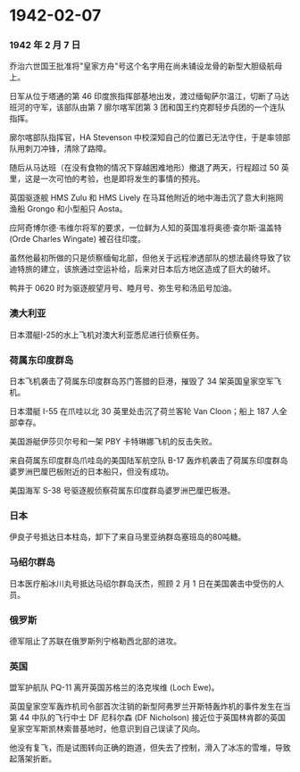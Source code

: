 # 1942-02-07

### 1942 年 2 月 7 日

乔治六世国王批准将"皇家方舟"号这个名字用在尚未铺设龙骨的新型大胆级航母上。

日军从位于塔通的第 46
印度旅指挥部基地出发，渡过缅甸萨尔温江，切断了马达班河的守军，该部队由第
7 廓尔喀军团第 3 团和国王约克郡轻步兵团的一个连队指挥。

廓尔喀部队指挥官，HA Stevenson
中校深知自己的位置已无法守住，于是率领部队用刺刀冲锋，清除了路障。

随后从马达班（在没有食物的情况下穿越困难地形）撤退了两天，行程超过 50
英里，这是一次可怕的考验，也是即将发生的事情的预兆。

英国驱逐舰 HMS Zulu 和 HMS Lively
在马耳他附近的地中海击沉了意大利拖网渔船 Grongo 和小型船只 Aosta。

应阿奇博尔德·韦维尔将军的要求，一位鲜为人知的英国准将奥德·查尔斯·温盖特
(Orde Charles Wingate) 被召往印度。

虽然他最初所做的只是侦察缅甸北部，但他关于远程渗透部队的想法最终导致了钦迪特旅的建立，该旅通过空运补给，后来对日本后方地区造成了巨大的破坏。

鸭井于 0620 时为驱逐舰望月号、睦月号、弥生号和汤凪号加油。

### 澳大利亚

日本潜艇I-25的水上飞机对澳大利亚悉尼进行侦察任务。

### 荷属东印度群岛

日本飞机袭击了荷属东印度群岛苏门答腊的巨港，摧毁了 34
架英国皇家空军飞机。

日本潜艇 I-55 在爪哇以北 30 英里处击沉了荷兰客轮 Van Cloon；船上 187
人全部幸存。

美国游艇伊莎贝尔号和一架 PBY 卡特琳娜飞机的反击失败。

来自荷属东印度群岛爪哇岛的美国陆军航空队 B-17
轰炸机袭击了荷属东印度群岛婆罗洲巴厘巴板附近的日本船只，但没有成功。

美国海军 S-38 号驱逐舰侦察荷属东印度群岛婆罗洲巴厘巴板港。

### 日本

伊良子号抵达日本柱岛，卸下了来自马里亚纳群岛塞班岛的80吨糖。

### 马绍尔群岛

日本医疗船冰川丸号抵达马绍尔群岛沃杰，照顾 2 月 1
日在美国袭击中受伤的人员。

### 俄罗斯

德军阻止了苏联在俄罗斯列宁格勒西北部的进攻。

### 英国

盟军护航队 PQ-11 离开英国苏格兰的洛克埃维 (Loch Ewe)。

英国皇家空军轰炸机司令部首次注销的新型阿弗罗兰开斯特轰炸机的事件发生在当第
44 中队的飞行中士 DF 尼科尔森 (DF Nicholson)
接近位于英国林肯郡的英国皇家空军斯凯林索普基地时，他意识到自己误读了风向。

他没有复飞，而是试图转向正确的跑道，但失去了控制，滑入了冰冻的雪堆，导致起落架折断。